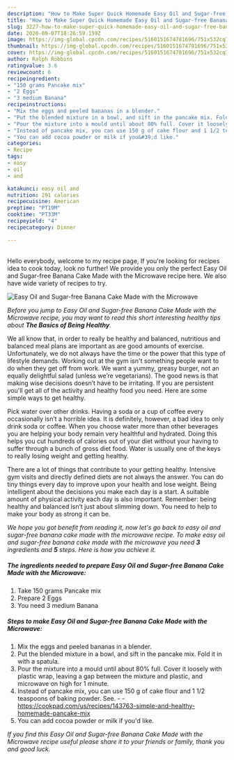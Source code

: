 ```yaml
---
description: "How to Make Super Quick Homemade Easy Oil and Sugar-free Banana Cake Made with the Microwave"
title: "How to Make Super Quick Homemade Easy Oil and Sugar-free Banana Cake Made with the Microwave"
slug: 3227-how-to-make-super-quick-homemade-easy-oil-and-sugar-free-banana-cake-made-with-the-microwave
date: 2020-09-07T18:26:59.159Z
image: https://img-global.cpcdn.com/recipes/5160151674781696/751x532cq70/easy-oil-and-sugar-free-banana-cake-made-with-the-microwave-recipe-main-photo.jpg
thumbnail: https://img-global.cpcdn.com/recipes/5160151674781696/751x532cq70/easy-oil-and-sugar-free-banana-cake-made-with-the-microwave-recipe-main-photo.jpg
cover: https://img-global.cpcdn.com/recipes/5160151674781696/751x532cq70/easy-oil-and-sugar-free-banana-cake-made-with-the-microwave-recipe-main-photo.jpg
author: Ralph Robbins
ratingvalue: 3.6
reviewcount: 6
recipeingredient:
- "150 grams Pancake mix"
- "2 Eggs"
- "3 medium Banana"
recipeinstructions:
- "Mix the eggs and peeled bananas in a blender."
- "Put the blended mixture in a bowl, and sift in the pancake mix. Fold it in with a spatula."
- "Pour the mixture into a mould until about 80% full. Cover it loosely with plastic wrap, leaving a gap between the mixture and plastic, and microwave on high for 1 minute."
- "Instead of pancake mix, you can use 150 g of cake flour and 1 1/2 teaspoons of baking powder. See.  https://cookpad.com/us/recipes/143763-simple-and-healthy-homemade-pancake-mix"
- "You can add cocoa powder or milk if you&#39;d like."
categories:
- Recipe
tags:
- easy
- oil
- and

katakunci: easy oil and 
nutrition: 291 calories
recipecuisine: American
preptime: "PT19M"
cooktime: "PT33M"
recipeyield: "4"
recipecategory: Dinner

---
```

<br>
Hello everybody, welcome to my recipe page, If you're looking for recipes idea to cook today, look no further! We provide you only the perfect Easy Oil and Sugar-free Banana Cake Made with the Microwave recipe here. We also have wide variety of recipes to try.
<br>


![Easy Oil and Sugar-free Banana Cake Made with the Microwave](https://img-global.cpcdn.com/recipes/5160151674781696/751x532cq70/easy-oil-and-sugar-free-banana-cake-made-with-the-microwave-recipe-main-photo.jpg)

<i>Before you jump to Easy Oil and Sugar-free Banana Cake Made with the Microwave recipe, you may want to read this short interesting healthy tips about <strong>The Basics of Being Healthy</strong>.</i>

We all know that, in order to really be healthy and balanced, nutritious and balanced meal plans are important as are good amounts of exercise. Unfortunately, we do not always have the time or the power that this type of lifestyle demands. Working out at the gym isn't something people want to do when they get off from work. We want a yummy, greasy burger, not an equally delightful salad (unless we’re vegetarians). The good news is that making wise decisions doesn’t have to be irritating. If you are persistent you'll get all of the activity and healthy food you need. Here are some simple ways to get healthy.

Pick water over other drinks. Having a soda or a cup of coffee every occasionally isn’t a horrible idea. It is definitely, however, a bad idea to only drink soda or coffee. When you choose water more than other beverages you are helping your body remain very healthful and hydrated. Doing this helps you cut hundreds of calories out of your diet without your having to suffer through a bunch of gross diet food. Water is usually one of the keys to really losing weight and getting healthy.

There are a lot of things that contribute to your getting healthy. Intensive gym visits and directly defined diets are not always the answer. You can do tiny things every day to improve upon your health and lose weight. Being intelligent about the decisions you make each day is a start. A suitable amount of physical activity each day is also important. Remember: being healthy and balanced isn’t just about slimming down. You need to help to make your body as strong it can be. 


<i>We hope you got benefit from reading it, now let's go back to easy oil and sugar-free banana cake made with the microwave recipe. To make easy oil and sugar-free banana cake made with the microwave you need <strong>3</strong> ingredients and <strong>5</strong> steps. Here is how you achieve it.
</i>

##### The ingredients needed to prepare Easy Oil and Sugar-free Banana Cake Made with the Microwave:

1. Take 150 grams Pancake mix
1. Prepare 2 Eggs
1. You need 3 medium Banana


##### Steps to make Easy Oil and Sugar-free Banana Cake Made with the Microwave:

1. Mix the eggs and peeled bananas in a blender.
1. Put the blended mixture in a bowl, and sift in the pancake mix. Fold it in with a spatula.
1. Pour the mixture into a mould until about 80% full. Cover it loosely with plastic wrap, leaving a gap between the mixture and plastic, and microwave on high for 1 minute.
1. Instead of pancake mix, you can use 150 g of cake flour and 1 1/2 teaspoons of baking powder. See. -  - https://cookpad.com/us/recipes/143763-simple-and-healthy-homemade-pancake-mix
1. You can add cocoa powder or milk if you&#39;d like.


<i>If you find this Easy Oil and Sugar-free Banana Cake Made with the Microwave recipe useful please share it to your friends or family, thank you and good luck.</i>
